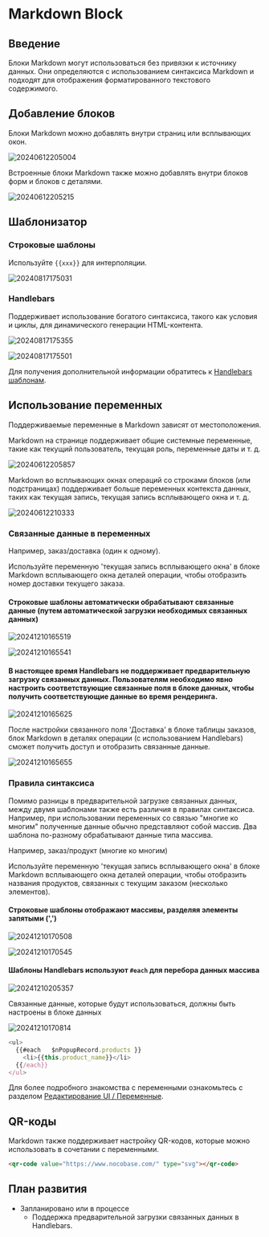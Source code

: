 # Markdown Block

## Введение

Блоки Markdown могут использоваться без привязки к источнику данных. Они определяются с использованием синтаксиса Markdown и подходят для отображения форматированного текстового содержимого.

## Добавление блоков

Блоки Markdown можно добавлять внутри страниц или всплывающих окон.

![20240612205004](https://static-docs.nocobase.com/20240612205004.png)

Встроенные блоки Markdown также можно добавлять внутри блоков форм и блоков с деталями.

![20240612205215](https://static-docs.nocobase.com/20240612205215.png)

## Шаблонизатор

### Строковые шаблоны

Используйте `{{xxx}}` для интерполяции.

![20240817175031](https://static-docs.nocobase.com/20240817175031.png)

### Handlebars

Поддерживает использование богатого синтаксиса, такого как условия и циклы, для динамического генерации HTML-контента.

![20240817175355](https://static-docs.nocobase.com/20240817175355.png)

![20240817175501](https://static-docs.nocobase.com/20240817175501.png)

Для получения дополнительной информации обратитесь к [Handlebars шаблонам](/handbook/template-handlebars).

## Использование переменных

Поддерживаемые переменные в Markdown зависят от местоположения.

Markdown на странице поддерживает общие системные переменные, такие как текущий пользователь, текущая роль, переменные даты и т. д.

![20240612205857](https://static-docs.nocobase.com/20240612205857.png)

Markdown во всплывающих окнах операций со строками блоков (или подстраницах) поддерживает больше переменных контекста данных, таких как текущая запись, текущая запись всплывающего окна и т. д.

![20240612210333](https://static-docs.nocobase.com/20240612210333.png)

### Связанные данные в переменных

Например, заказ/доставка (один к одному).

Используйте переменную 'текущая запись всплывающего окна' в блоке Markdown всплывающего окна деталей операции, чтобы отобразить номер доставки текущего заказа.

#### Строковые шаблоны автоматически обрабатывают связанные данные (путем автоматической загрузки необходимых связанных данных)

![20241210165519](https://static-docs.nocobase.com/20241210165519.png)

![20241210165541](https://static-docs.nocobase.com/20241210165541.png)

#### В настоящее время Handlebars не поддерживает предварительную загрузку связанных данных. Пользователям необходимо явно настроить соответствующие связанные поля в блоке данных, чтобы получить соответствующие данные во время рендеринга.

![20241210165625](https://static-docs.nocobase.com/20241210165625.png)

После настройки связанного поля 'Доставка' в блоке таблицы заказов, блок Markdown в деталях операции (с использованием Handlebars) сможет получить доступ и отобразить связанные данные.

![20241210165655](https://static-docs.nocobase.com/20241210165655.png)

### Правила синтаксиса

Помимо разницы в предварительной загрузке связанных данных, между двумя шаблонами также есть различия в правилах синтаксиса. Например, при использовании переменных со связью "многие ко многим" полученные данные обычно представляют собой массив. Два шаблона по-разному обрабатывают данные типа массива.

Например, заказ/продукт (многие ко многим)

Используйте переменную 'текущая запись всплывающего окна' в блоке Markdown всплывающего окна деталей операции, чтобы отобразить названия продуктов, связанных с текущим заказом (несколько элементов).

#### Строковые шаблоны отображают массивы, разделяя элементы запятыми (',')

![20241210170508](https://static-docs.nocobase.com/20241210170508.png)

![20241210170545](https://static-docs.nocobase.com/20241210170545.png)

#### Шаблоны Handlebars используют `#each` для перебора данных массива

![20241210205357](https://static-docs.nocobase.com/20241210205357.png)

Связанные данные, которые будут использоваться, должны быть настроены в блоке данных

![20241210170814](https://static-docs.nocobase.com/20241210170814.png)

```javascript
<ul>
  {{#each   $nPopupRecord.products }}
    <li>{{this.product_name}}</li>
  {{/each}}
</ul>
```

Для более подробного знакомства с переменными ознакомьтесь с разделом [Редактирование UI / Переменные](/handbook/ui/variables).

## QR-коды

Markdown также поддерживает настройку QR-кодов, которые можно использовать в сочетании с переменными.

```html
<qr-code value="https://www.nocobase.com/" type="svg"></qr-code>
```

## План развития

- Запланировано или в процессе
  - Поддержка предварительной загрузки связанных данных в Handlebars.
